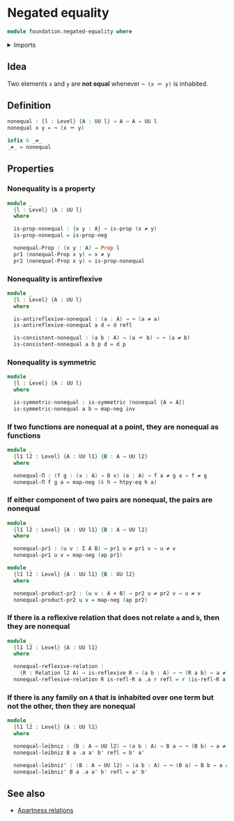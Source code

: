# Negated equality

```agda
module foundation.negated-equality where
```

<details><summary>Imports</summary>

```agda
open import foundation.action-on-identifications-functions
open import foundation.binary-relations
open import foundation.dependent-pair-types
open import foundation.function-extensionality-axiom
open import foundation.negation
open import foundation.universe-levels

open import foundation-core.cartesian-product-types
open import foundation-core.identity-types
open import foundation-core.propositions
```

</details>

## Idea

Two elements `x` and `y` are **not equal** whenever `¬ (x ＝ y)` is inhabited.

## Definition

```agda
nonequal : {l : Level} {A : UU l} → A → A → UU l
nonequal x y = ¬ (x ＝ y)

infix 6 _≠_
_≠_ = nonequal
```

## Properties

### Nonequality is a property

```agda
module _
  {l : Level} {A : UU l}
  where

  is-prop-nonequal : {x y : A} → is-prop (x ≠ y)
  is-prop-nonequal = is-prop-neg

  nonequal-Prop : (x y : A) → Prop l
  pr1 (nonequal-Prop x y) = x ≠ y
  pr2 (nonequal-Prop x y) = is-prop-nonequal
```

### Nonequality is antireflexive

```agda
module _
  {l : Level} {A : UU l}
  where

  is-antireflexive-nonequal : (a : A) → ¬ (a ≠ a)
  is-antireflexive-nonequal a d = d refl

  is-consistent-nonequal : (a b : A) → (a ＝ b) → ¬ (a ≠ b)
  is-consistent-nonequal a b p d = d p
```

### Nonequality is symmetric

```agda
module _
  {l : Level} {A : UU l}
  where

  is-symmetric-nonequal : is-symmetric (nonequal {A = A})
  is-symmetric-nonequal a b = map-neg inv
```

### If two functions are nonequal at a point, they are nonequal as functions

```agda
module _
  {l1 l2 : Level} {A : UU l1} {B : A → UU l2}
  where

  nonequal-Π : (f g : (x : A) → B x) (a : A) → f a ≠ g a → f ≠ g
  nonequal-Π f g a = map-neg (λ h → htpy-eq h a)
```

### If either component of two pairs are nonequal, the pairs are nonequal

```agda
module _
  {l1 l2 : Level} {A : UU l1} {B : A → UU l2}
  where

  nonequal-pr1 : (u v : Σ A B) → pr1 u ≠ pr1 v → u ≠ v
  nonequal-pr1 u v = map-neg (ap pr1)

module _
  {l1 l2 : Level} {A : UU l1} {B : UU l2}
  where

  nonequal-product-pr2 : (u v : A × B) → pr2 u ≠ pr2 v → u ≠ v
  nonequal-product-pr2 u v = map-neg (ap pr2)
```

### If there is a reflexive relation that does not relate `a` and `b`, then they are nonequal

```agda
module _
  {l1 l2 : Level} {A : UU l1}
  where

  nonequal-reflexive-relation :
    (R : Relation l2 A) → is-reflexive R → (a b : A) → ¬ (R a b) → a ≠ b
  nonequal-reflexive-relation R is-refl-R a .a r refl = r (is-refl-R a)
```

### If there is any family on `A` that is inhabited over one term but not the other, then they are nonequal

```agda
module _
  {l1 l2 : Level} {A : UU l1}
  where

  nonequal-leibniz : (B : A → UU l2) → (a b : A) → B a → ¬ (B b) → a ≠ b
  nonequal-leibniz B a .a a' b' refl = b' a'

  nonequal-leibniz' : (B : A → UU l2) → (a b : A) → ¬ (B a) → B b → a ≠ b
  nonequal-leibniz' B a .a a' b' refl = a' b'
```

## See also

- [Apartness relations](foundation.apartness-relations.md)
